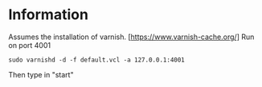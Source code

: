 Information
===========

Assumes the installation of varnish. [https://www.varnish-cache.org/]  Run on port 4001

    sudo varnishd -d -f default.vcl -a 127.0.0.1:4001

Then type in "start"
